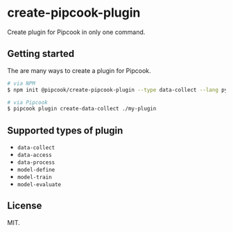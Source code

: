 # create-pipcook-plugin

Create plugin for Pipcook in only one command.

## Getting started

The are many ways to create a plugin for Pipcook.

```sh
# via NPM
$ npm init @pipcook/create-pipcook-plugin --type data-collect --lang python ./my-plugin

# via Pipcook
$ pipcook plugin create-data-collect ./my-plugin
```

## Supported types of plugin

- `data-collect`
- `data-access`
- `data-process`
- `model-define`
- `model-train`
- `model-evaluate`

## License

MIT.
